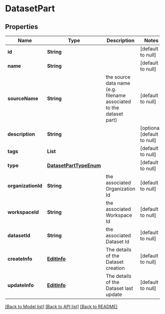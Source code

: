# DatasetPart
## Properties

| Name | Type | Description | Notes |
|------------ | ------------- | ------------- | -------------|
| **id** | **String** |  | [default to null] |
| **name** | **String** |  | [default to null] |
| **sourceName** | **String** | the source data name (e.g. filename associated to the dataset part) | [default to null] |
| **description** | **String** |  | [optional] [default to null] |
| **tags** | **List** |  | [default to null] |
| **type** | [**DatasetPartTypeEnum**](DatasetPartTypeEnum.md) |  | [default to null] |
| **organizationId** | **String** | the associated Organization Id | [default to null] |
| **workspaceId** | **String** | the associated Workspace Id | [default to null] |
| **datasetId** | **String** | the associated Dataset Id | [default to null] |
| **createInfo** | [**EditInfo**](EditInfo.md) | The details of the Dataset creation | [default to null] |
| **updateInfo** | [**EditInfo**](EditInfo.md) | The details of the Dataset last update | [default to null] |

[[Back to Model list]](../README.md#documentation-for-models) [[Back to API list]](../README.md#documentation-for-api-endpoints) [[Back to README]](../README.md)

